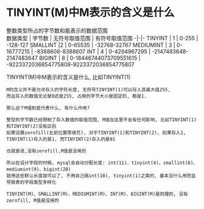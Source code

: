 # TINYINT(M)中M表示的含义是什么

整数类型所占的字节数和能表示的数据范围  
数据类型 | 字节数 | 无符号取值范围 | 有符号取值范围
-|-|-
TINYINT | 1 | 0-255 | -128-127
SMALLINT |2 | 0-65535 | -32768-32767
MEDIUMINT | 3 | 0-16777215 | -8388608-8388607
INT | 4 | 0-4294967295 | -2147483648-2147483647
BIGINT | 8 | 0-18446744073709551615 | -9223372036854775808-9223372036854775807

TINYINT(M)中M表示的含义是什么, 比如TINYINT(1)  
```
M的含义并不是允许存入的字符长度, 无符号TINYINT(1)可以存入其最大值255, 
而且存入的数值无论是0还是255, 占用的字节大小是固定的, 都是1.

那么这个M值到底代表什么, 有什么作用?

整型的字节数已经限制了存入数值的取值范围, M值在这里不会有任何影响, 比如TINYINT(1)和TINYINT(2)没有区别
如果设置zerofill(左前位置零填充), 对于TINYINT(1)和TINYINT(2), 如果存入1, TINYINT(1)存入的是1, 而TINYINT(2)存入的是01

也就是说,没有zerofill,M值是没用的

所以在设计字段的时候, mysql会自动分配长度: int(11)、tinyint(4)、smallint(6)、mediumint(9)、bigint(20)
就用这些默认长度就可以了, 不用自己搞int(10), tinyint(1)之类的, 基本没什么用而且导致表的字段类型多样化

TINYINT(M)、SMALLINT(M)、MEDIUMINT(M)、INT(M)、BIGINT(M)是同理的, 没有zerofill, M值是没用的
```